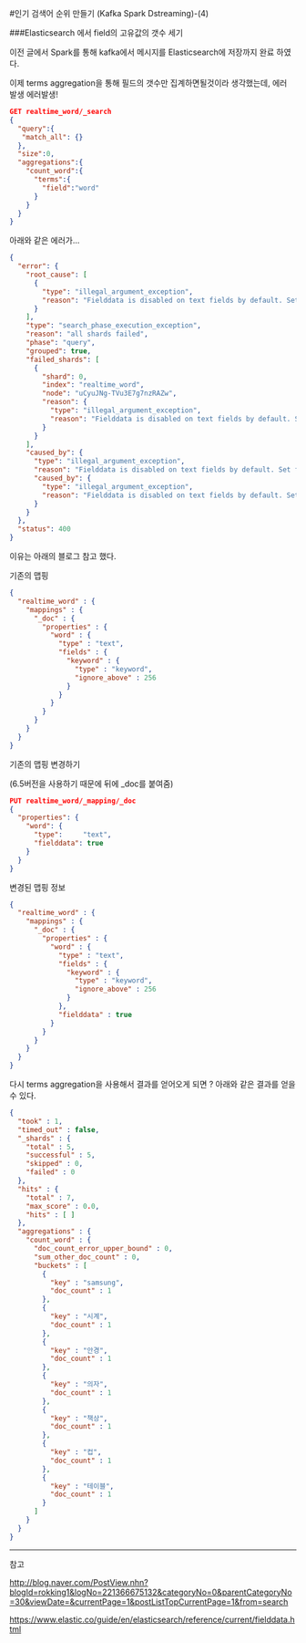 #인기 검색어 순위 만들기 (Kafka Spark Dstreaming)-(4)

###Elasticsearch 에서 field의 고유값의 갯수 세기

이전 글에서 Spark를 통해  kafka에서  메시지를  Elasticsearch에 저장까지 완료 하였다.

이제 terms aggregation을 통해 필드의 갯수만 집계하면될것이라 생각했는데, 에러 발생 에러발생! 

```json
GET realtime_word/_search
{
  "query":{
   "match_all": {}
  },
  "size":0,
  "aggregations":{
    "count_word":{
      "terms":{
        "field":"word"
      }
    }
  }
}
```

아래와 같은 에러가...

```json
{
  "error": {
    "root_cause": [
      {
        "type": "illegal_argument_exception",
        "reason": "Fielddata is disabled on text fields by default. Set fielddata=true on [word] in order to load fielddata in memory by uninverting the inverted index. Note that this can however use significant memory. Alternatively use a keyword field instead."
      }
    ],
    "type": "search_phase_execution_exception",
    "reason": "all shards failed",
    "phase": "query",
    "grouped": true,
    "failed_shards": [
      {
        "shard": 0,
        "index": "realtime_word",
        "node": "uCyuJNg-TVu3E7g7nzRAZw",
        "reason": {
          "type": "illegal_argument_exception",
          "reason": "Fielddata is disabled on text fields by default. Set fielddata=true on [word] in order to load fielddata in memory by uninverting the inverted index. Note that this can however use significant memory. Alternatively use a keyword field instead."
        }
      }
    ],
    "caused_by": {
      "type": "illegal_argument_exception",
      "reason": "Fielddata is disabled on text fields by default. Set fielddata=true on [word] in order to load fielddata in memory by uninverting the inverted index. Note that this can however use significant memory. Alternatively use a keyword field instead.",
      "caused_by": {
        "type": "illegal_argument_exception",
        "reason": "Fielddata is disabled on text fields by default. Set fielddata=true on [word] in order to load fielddata in memory by uninverting the inverted index. Note that this can however use significant memory. Alternatively use a keyword field instead."
      }
    }
  },
  "status": 400
}
```

이유는 아래의 블로그 참고 했다.

기존의 맵핑 

```json
{
  "realtime_word" : {
    "mappings" : {
      "_doc" : {
        "properties" : {
          "word" : {
            "type" : "text",
            "fields" : {
              "keyword" : {
                "type" : "keyword",
                "ignore_above" : 256
              }
            }
          }
        }
      }
    }
  }
}

```



기존의 맵핑 변경하기

(6.5버전을 사용하기 때문에 뒤에 _doc를 붙여줌)

```json
PUT realtime_word/_mapping/_doc
{
  "properties": {
    "word": { 
      "type":     "text",
      "fielddata": true
    }
  }
}
```



변경된 맵핑 정보

```json
{
  "realtime_word" : {
    "mappings" : {
      "_doc" : {
        "properties" : {
          "word" : {
            "type" : "text",
            "fields" : {
              "keyword" : {
                "type" : "keyword",
                "ignore_above" : 256
              }
            },
            "fielddata" : true
          }
        }
      }
    }
  }
}

```



다시 terms aggregation을 사용해서 결과를 얻어오게 되면 ? 아래와 같은 결과를 얻을수 있다.

```json
{
  "took" : 1,
  "timed_out" : false,
  "_shards" : {
    "total" : 5,
    "successful" : 5,
    "skipped" : 0,
    "failed" : 0
  },
  "hits" : {
    "total" : 7,
    "max_score" : 0.0,
    "hits" : [ ]
  },
  "aggregations" : {
    "count_word" : {
      "doc_count_error_upper_bound" : 0,
      "sum_other_doc_count" : 0,
      "buckets" : [
        {
          "key" : "samsung",
          "doc_count" : 1
        },
        {
          "key" : "시계",
          "doc_count" : 1
        },
        {
          "key" : "안경",
          "doc_count" : 1
        },
        {
          "key" : "의자",
          "doc_count" : 1
        },
        {
          "key" : "책상",
          "doc_count" : 1
        },
        {
          "key" : "컵",
          "doc_count" : 1
        },
        {
          "key" : "테이블",
          "doc_count" : 1
        }
      ]
    }
  }
}

```





---

참고

http://blog.naver.com/PostView.nhn?blogId=rokking1&logNo=221366675132&categoryNo=0&parentCategoryNo=30&viewDate=&currentPage=1&postListTopCurrentPage=1&from=search

https://www.elastic.co/guide/en/elasticsearch/reference/current/fielddata.html



